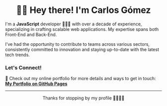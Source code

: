 

<!--
**gomezmendozacarlos/gomezmendozacarlos** is a ✨ _special_ ✨ repository because its `README.md` (this file) appears on your GitHub profile.

Here are some ideas to get you started:

- 🔭 I’m currently working on ...
- 🌱 I’m currently learning ...
- 👯 I’m looking to collaborate on ...
- 🤔 I’m looking for help with ...
- 💬 Ask me about ...
- 📫 How to reach me: ...
- 😄 Pronouns: ...
- ⚡ Fun fact: ...
-->
<div align="center">
  <h1>👋🏽 Hey there! I'm Carlos Gómez</h1>
</div>

I'm a **JavaScript** developer 👨🏽‍💻 with over a decade of experience, specializing in crafting scalable web applications. My expertise spans both Front-End and Back-End.

I've had the opportunity to contribute to teams across various sectors, consistently committed to innovation and staying up-to-date with the latest tech trends.


### Let's Connect!

🔗 Check out my online portfolio for more details and ways to get in touch:
**[My Portfolio on GitHub Pages](https://gomezmendozacarlos.github.io/devportfolio/)**

---

<div align="center">
  <p>Thanks for stopping by my profile 🤜🏽🤛🏽</p>
</div>
